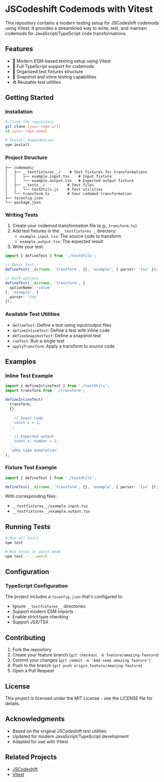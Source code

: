 # JSCodeshift Codemods with Vitest

This repository contains a modern testing setup for JSCodeshift codemods using Vitest. It provides a streamlined way to write, test, and maintain codemods for JavaScript/TypeScript code transformations.

## Features

- 🚀 Modern ESM-based testing setup using Vitest
- 💪 Full TypeScript support for codemods
- 📁 Organized test fixtures structure
- 🧪 Snapshot and inline testing capabilities
- ♻️ Reusable test utilities

## Getting Started

### Installation

```bash
# Clone the repository
git clone [your-repo-url]
cd [your-repo-name]

# Install dependencies
npm install
```

### Project Structure

```
├── codemods/
│   ├── __testfixtures__/    # Test fixtures for transformations
│   │   ├── example.input.tsx    # Input fixture
│   │   └── example.output.tsx   # Expected output fixture
│   ├── __tests__/          # Test files
│   │   └── testUtils.js    # Test utilities
│   └── transform.ts        # Your codemod transformation
├── tsconfig.json
└── package.json
```

### Writing Tests

1. Create your codemod transformation file (e.g., `transform.ts`)
2. Add test fixtures in the `__testfixtures__` directory:
   - `example.input.tsx`: The source code to transform
   - `example.output.tsx`: The expected result
3. Write your test:

```typescript
import { defineTest } from './testUtils';

// Basic test
defineTest(__dirname, 'transform', {}, 'example', { parser: 'tsx' });

// With options
defineTest(__dirname, 'transform', { 
  optionName: 'value' 
}, 'example', { 
  parser: 'tsx' 
});
```

### Available Test Utilities

- `defineTest`: Define a test using input/output files
- `defineInlineTest`: Define a test with inline code
- `defineSnapshotTest`: Define a snapshot test
- `runTest`: Run a single test
- `applyTransform`: Apply a transform to source code

## Examples

### Inline Test Example

```typescript
import { defineInlineTest } from './testUtils';
import transform from './transform';

defineInlineTest(
  transform,
  {},
  `
    // Input code
    const x = 1;
  `,
  `
    // Expected output
    const x: number = 1;
  `,
  'adds type annotation'
);
```

### Fixture Test Example

```typescript
import { defineTest } from './testUtils';

defineTest(__dirname, 'transform', {}, 'example', { parser: 'tsx' });
```

With corresponding files:
- `__testfixtures__/example.input.tsx`
- `__testfixtures__/example.output.tsx`

## Running Tests

```bash
# Run all tests
npm test

# Run tests in watch mode
npm test -- --watch
```

## Configuration

### TypeScript Configuration

The project includes a `tsconfig.json` that's configured to:
- Ignore `__testfixtures__` directories
- Support modern ESM imports
- Enable strict type checking
- Support JSX/TSX

## Contributing

1. Fork the repository
2. Create your feature branch (`git checkout -b feature/amazing-feature`)
3. Commit your changes (`git commit -m 'Add some amazing feature'`)
4. Push to the branch (`git push origin feature/amazing-feature`)
5. Open a Pull Request

## License

This project is licensed under the MIT License - see the LICENSE file for details.

## Acknowledgments

- Based on the original JSCodeshift test utilities
- Updated for modern JavaScript/TypeScript development
- Adapted for use with Vitest

## Related Projects

- [JSCodeshift](https://github.com/facebook/jscodeshift)
- [Vitest](https://github.com/vitest-dev/vitest)
